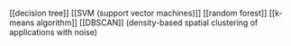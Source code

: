 [[decision tree]]
[[SVM (support vector machines)]]
[[random forest]]
[[k-means algorithm]]
[[DBSCAN]] (density-based spatial clustering of applications with noise)

